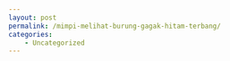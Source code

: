 ```yaml
---
layout: post
permalink: /mimpi-melihat-burung-gagak-hitam-terbang/
categories:
    - Uncategorized
---
```


